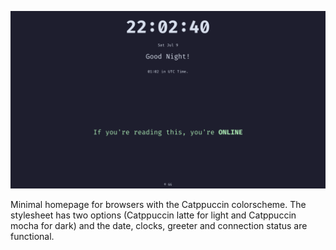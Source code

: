 ![Dark Theme](screenshot1.png)

Minimal homepage for browsers with the Catppuccin colorscheme. The stylesheet
has two options (Catppuccin latte for light and Catppuccin mocha for dark) and
the date, clocks, greeter and connection status are functional.
